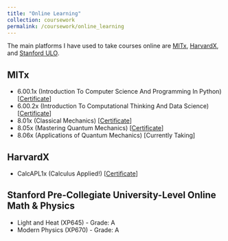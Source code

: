 ```yaml
---
title: "Online Learning"
collection: coursework
permalink: /coursework/online_learning
---
```


The main platforms I have used to take courses online are [MITx](https://mitxonline.mit.edu/), [HarvardX](https://www.edx.org/school/harvardx), and [Stanford ULO](https://ulo.stanford.edu/).

## MITx
* 6.00.1x (Introduction To Computer Science And Programming In Python) \[[Certificate](http://nmadhu6002.github.io/files/MITx_6.00.1x_Certificate.pdf)\]
* 6.00.2x (Introduction To Computational Thinking And Data Science) \[[Certificate](http://nmadhu6002.github.io/files/MITx_6.00.2x_Certificate.pdf)\]
* 8.01x (Classical Mechanics) \[[Certificate](http://nmadhu6002.github.io/files/MITx_Classical_Mechanics_Certificate.pdf)\]
* 8.05x (Mastering Quantum Mechanics) \[[Certificate](http://nmadhu6002.github.io/files/MITx_Quantum_Mechanics_Certificate.pdf)\]
* 8.06x (Applications of Quantum Mechanics) \[Currently Taking\]

## HarvardX
* CalcAPL1x (Calculus Applied!) \[[Certificate](http://nmadhu6002.github.io/files/Harvardx_CalcAPL1x_Certificate.pdf)\]

## Stanford Pre-Collegiate University-Level Online Math & Physics
* Light and Heat (XP645) - Grade: A
* Modern Physics (XP670) - Grade: A